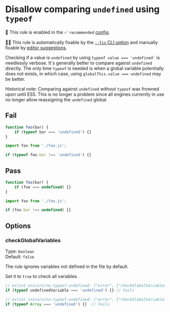 # Disallow comparing `undefined` using `typeof`

💼 This rule is enabled in the ✅ `recommended` [config](https://github.com/sindresorhus/eslint-plugin-unicorn#preset-configs).

🔧💡 This rule is automatically fixable by the [`--fix` CLI option](https://eslint.org/docs/latest/user-guide/command-line-interface#--fix) and manually fixable by [editor suggestions](https://eslint.org/docs/developer-guide/working-with-rules#providing-suggestions).

<!-- end auto-generated rule header -->
<!-- Do not manually modify this header. Run: `npm run fix:eslint-docs` -->

Checking if a value is `undefined` by using `typeof value === 'undefined'` is needlessly verbose. It's generally better to compare against `undefined` directly. The only time `typeof` is needed is when a global variable potentially does not exists, in which case, using `globalThis.value === undefined` may be better.

Historical note: Comparing against `undefined` without `typeof` was frowned upon until ES5. This is no longer a problem since all engines currently in use no longer allow reassigning the `undefined` global.

## Fail

```js
function foo(bar) {
	if (typeof bar === 'undefined') {}
}
```

```js
import foo from './foo.js';

if (typeof foo.bar !== 'undefined') {}
```

## Pass

```js
function foo(bar) {
	if (foo === undefined) {}
}
```

```js
import foo from './foo.js';

if (foo.bar !== undefined) {}
```

## Options

### checkGlobalVariables

Type: `boolean`\
Default: `false`

The rule ignores variables not defined in the file by default.

Set it to `true` to check all variables.

```js
// eslint unicorn/no-typeof-undefined: ["error", {"checkGlobalVariables": true}]
if (typeof undefinedVariable === 'undefined') {} // Fails
```

```js
// eslint unicorn/no-typeof-undefined: ["error", {"checkGlobalVariables": true}]
if (typeof Array === 'undefined') {}  // Fails
```
